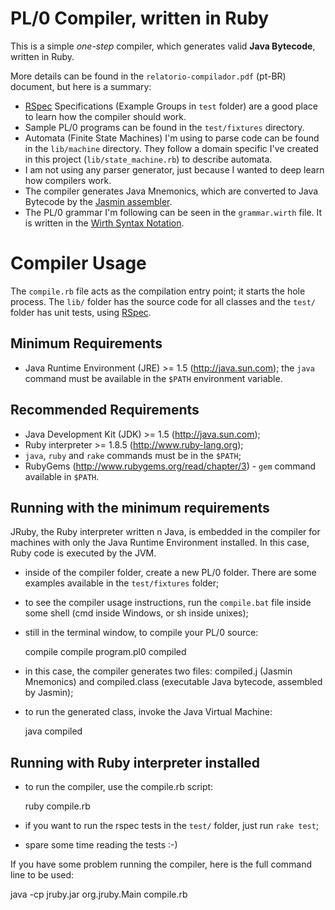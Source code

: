 PL/0 Compiler, written in Ruby
==============================

This is a simple *one-step* compiler, which generates valid **Java Bytecode**, written in Ruby.

More details can be found in the `relatorio-compilador.pdf` (pt-BR) document, but here is a summary:

- [RSpec](http://rspec.info) Specifications (Example Groups in `test` folder) are a good place to learn how the compiler should work.
- Sample PL/0 programs can be found in the `test/fixtures` directory.
- Automata (Finite State Machines) I'm using to parse code can be found in the `lib/machine` directory. They follow a domain specific I've created in this project (`lib/state_machine.rb`) to describe automata.
- I am not using any parser generator, just because I wanted to deep learn how compilers work.
- The compiler generates Java Mnemonics, which are converted to Java Bytecode by the [Jasmin assembler](http://jasmin.sourceforge.net/).
- The PL/0 grammar I'm following can be seen in the `grammar.wirth` file. It is written in the [Wirth Syntax Notation](http://en.wikipedia.org/wiki/Wirth_syntax_notation).

Compiler Usage
==============

The `compile.rb` file acts as the compilation entry point; it starts the hole process. The `lib/` folder has the source code for all classes and the `test/` folder has unit tests, using [RSpec](http://rspec.info).

Minimum Requirements
--------------------

- Java Runtime Environment (JRE) >= 1.5 (http://java.sun.com); the `java` command must be available in the `$PATH` environment variable.

Recommended Requirements
------------------------

- Java Development Kit (JDK) >= 1.5 (http://java.sun.com);
- Ruby interpreter >= 1.8.5 (http://www.ruby-lang.org);
- `java`, `ruby` and `rake` commands must be in the `$PATH`;
- RubyGems (http://www.rubygems.org/read/chapter/3) - `gem` command available in `$PATH`.

Running with the minimum requirements
-------------------------------------

JRuby, the Ruby interpreter written n Java, is embedded in the compiler  for machines with only the Java Runtime Environment installed. In this case, Ruby code is executed by the JVM.

- inside of the compiler folder, create a new PL/0 folder. There are some examples available in the `test/fixtures` folder;
- to see the compiler usage instructions, run the `compile.bat` file inside some shell (cmd inside Windows, or sh inside unixes);
- still in the terminal window, to compile your PL/0 source:

  compile <source> <output>
  compile program.pl0 compiled

- in this case, the compiler generates two files: compiled.j (Jasmin Mnemonics) and compiled.class (executable Java bytecode, assembled by Jasmin);
- to run the generated class, invoke the Java Virtual Machine:

  java compiled

Running with Ruby interpreter installed
---------------------------------------

- to run the compiler, use the compile.rb script:

  ruby compile.rb <source> <output>

- if you want to run the rspec tests in the `test/` folder, just run `rake test`;
- spare some time reading the tests :-)

If you have some problem running the compiler, here is the full command line to be used:

  java -cp jruby.jar org.jruby.Main compile.rb <source> <output>
